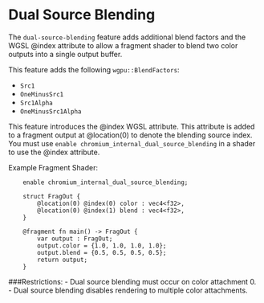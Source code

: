 # Dual Source Blending

The `dual-source-blending` feature adds additional blend factors and the WGSL @index attribute to allow a fragment shader to blend two color outputs into a single output buffer.

This feature adds the following `wgpu::BlendFactors`:
- `Src1`
- `OneMinusSrc1`
- `Src1Alpha`
- `OneMinusSrc1Alpha`

This feature introduces the @index WGSL attribute. This attribute is added to a fragment output at @location(0) to denote the blending source index. You must use `enable chromium_internal_dual_source_blending` in a shader to use the @index attribute.

Example Fragment Shader:
```
    enable chromium_internal_dual_source_blending;

    struct FragOut {
        @location(0) @index(0) color : vec4<f32>,
        @location(0) @index(1) blend : vec4<f32>,
    }

    @fragment fn main() -> FragOut {
        var output : FragOut;
        output.color = {1.0, 1.0, 1.0, 1.0};
        output.blend = {0.5, 0.5, 0.5, 0.5};
        return output;
    }
```

###Restrictions:
    - Dual source blending must occur on color attachment 0.
    - Dual source blending disables rendering to multiple color attachments.

